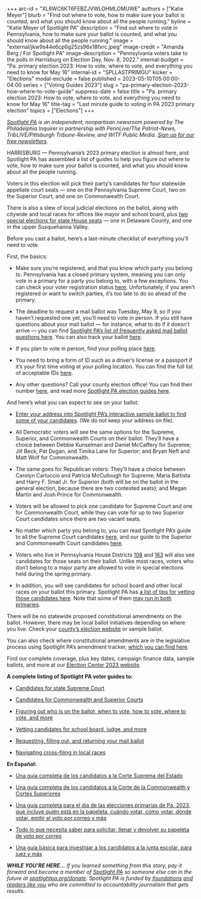 +++
arc-id = "XL6WC6KT6FEBZJVWLOHMLOMUWE"
authors = ["Katie Meyer"]
blurb = "Find out where to vote, how to make sure your ballot is counted, and what you should know about all the people running."
byline = "Katie Meyer of Spotlight PA"
description = "Find out where to vote in Pennsylvania, how to make sure your ballot is counted, and what you should know about all the people running."
image = "external/jkw9s44e6cp6g25zs96x18fxrc.jpeg"
image-credit = "Amanda Berg / For Spotlight PA"
image-description = "Pennsylvania voters take to the polls in Harrisburg on Election Day, Nov. 8, 2022."
internal-budget = "Pa. primary election 2023: How to vote, where to vote, and everything you need to know for May 16"
internal-id = "SPLLASTPRIMGU"
kicker = "Elections"
modal-exclude = false
published = 2023-05-10T05:00:00-04:00
series = ["Voting Guides 2023"]
slug = "pa-primary-election-2023-how-where-to-vote-guide"
suppress-date = false
title = "Pa. primary election 2023: How to vote, where to vote, and everything you need to know for May 16"
title-tag = "Last minute guide to voting in PA 2023 primary election"
topics = ["Elections"]
+++

<a href="https://www.spotlightpa.org/"><i>Spotlight PA</i></a><i> is an independent, nonpartisan newsroom powered by The Philadelphia Inquirer in partnership with PennLive/The Patriot-News, TribLIVE/Pittsburgh Tribune-Review, and WITF Public Media. </i><a href="https://www.spotlightpa.org/newsletters"><i>Sign up for our free newsletters</i></a><i>.</i>

HARRISBURG — Pennsylvania’s 2023 primary election is almost here, and Spotlight PA has assembled a list of guides to help you figure out where to vote, how to make sure your ballot is counted, and what you should know about all the people running.

Voters in this election will pick their party’s candidates for four statewide appellate court seats — one on the Pennsylvania Supreme Court, two on the Superior Court, and one on Commonwealth Court.

<script src="https://www.spotlightpa.org/embed.js" async></script><div data-spl-embed-version="1" data-spl-src="https://www.spotlightpa.org/embeds/newsletter/"></div>


There is also a slew of local judicial elections on the ballot, along with citywide and local races for offices like mayor and school board, plus <a href="https://www.spotlightpa.org/news/2023/04/pa-state-house-majority-definition-rules-twitter-blue/">two special elections for state House seats</a> — one in Delaware County, and one in the upper Susquehanna Valley.

Before you cast a ballot, here’s a last-minute checklist of everything you’ll need to vote.

First, the basics:

- Make sure you’re registered, and that you know which party you belong to. Pennsylvania has a closed primary system, meaning you can only vote in a primary for a party you belong to, with a few exceptions. You can check your voter registration status <a href="https://www.pavoterservices.pa.gov/pages/voterregistrationstatus.aspx">here</a>. Unfortunately, if you aren’t registered or want to switch parties, it’s too late to do so ahead of the primary.

- The deadline to request a mail ballot was Tuesday, May 9, so if you haven’t requested one yet, you’ll need to vote in person. If you still have questions about your mail ballot — for instance, what to do if it doesn’t arrive — you can find <a href="https://www.spotlightpa.org/news/2023/04/pa-primary-election-2023-mail-ballot-deadline-request-guide/">Spotlight PA’s list of frequently asked mail ballot questions here</a>. You can also track your ballot <a href="https://www.pavoterservices.pa.gov/Pages/BallotTracking.aspx">here</a>.

- If you plan to vote in person, find your polling place <a href="https://www.pavoterservices.pa.gov/Pages/PollingPlaceInfo.aspx">here</a>.

- You need to bring a form of ID such as a driver’s license or a passport if it’s your first time voting at your polling location. You can find the full list of acceptable IDs <a href="https://www.vote.pa.gov/Register-to-Vote/Pages/Voter-ID-for-First-Time-Voters.aspx">here</a>.

- Any other questions? Call your county election office! You can find their number <a href="https://www.vote.pa.gov/Resources/Pages/Contact-Your-Election-Officials.aspx">here</a>, and read more <a href="https://www.spotlightpa.org/elections/">Spotlight PA election guides here</a>.

And here’s what you can expect to see on your ballot:

- <a href="https://www.spotlightpa.org/elections/">Enter your address into Spotlight PA’s interactive sample ballot to find some of your candidates</a>. (We do not keep your address on file).

- All Democratic voters will see the same options for the Supreme, Superior, and Commonwealth Courts on their ballot: They’ll have a choice between Debbie Kunselman and Daniel McCaffery for Supreme; Jill Beck, Pat Dugan, and Timika Lane for Superior; and Bryan Neft and Matt Wolf for Commonwealth.

- The same goes for Republican voters: They’ll have a choice between Carolyn Carluccio and Patricia McCullough for Supreme; Maria Battista and Harry F. Smail Jr. for Superior (both will be on the ballot in the general election, because there are two contested seats); and Megan Martin and Josh Prince for Commonwealth.

- Voters will be allowed to pick one candidate for Supreme Court and one for Commonwealth Court, while they can vote for up to two Superior Court candidates since there are two vacant seats.

- No matter which party you belong to, you can read Spotlight PA’s guide to all the Supreme Court candidates <a href="https://www.spotlightpa.org/news/2023/03/pa-election-primary-2023-supreme-court-candidates/">here</a>, and our guide to the Superior and Commonwealth Court candidates <a href="https://www.spotlightpa.org/news/2023/03/pa-election-primary-2023-commonwealth-superior-court-candidates/">here</a>.

- Voters who live in Pennsylvania House Districts <a href="https://ballotpedia.org/Pennsylvania_House_of_Representatives_District_108">108</a> and <a href="https://ballotpedia.org/Pennsylvania_House_of_Representatives_District_163">163</a> will also see candidates for those seats on their ballot. Unlike most races, voters who don’t belong to a major party are allowed to vote in special elections held during the spring primary.

- In addition, you will see candidates for school board and other local races on your ballot this primary. Spotlight PA has <a href="https://www.spotlightpa.org/news/2023/04/pa-primary-election-2023-candidates-running-mayor-council-judge-vetting-guide/">a list of tips for vetting those candidates here</a>. Note that some of them <a href="https://www.spotlightpa.org/news/2023/05/cross-file-school-board-republican-democrat-pennsylvania/">may run in both primaries</a>.

<script src="https://www.spotlightpa.org/embed.js" async></script><div data-spl-embed-version="1" data-spl-src="https://www.spotlightpa.org/embeds/donate/"></div>


There will be no statewide proposed constitutional amendments on the ballot. However, there may be local ballot initiatives depending on where you live. Check your <a href="https://www.vote.pa.gov/Resources/Pages/Contact-Your-Election-Officials.aspx">county’s election website</a> or sample ballot.

You can also check where constitutional amendments are in the legislative process using Spotlight PA’s amendment tracker, <a href="https://www.spotlightpa.org/news/2022/01/pennsylvania-constitution-amendments-tracker-complete-guide/">which you can find here</a>.

Find our complete coverage, plus key dates, campaign finance data, sample ballots, and more at our <a href="https://www.spotlightpa.org/elections/">Election Center 2023 website</a>.

<b>A complete listing of Spotlight PA voter guides to:</b>

- <a href="https://www.spotlightpa.org/news/2023/03/pa-election-primary-2023-supreme-court-candidates/">Candidates for state Supreme Court</a>

- <a href="https://www.spotlightpa.org/news/2023/03/pa-election-primary-2023-commonwealth-superior-court-candidates/">Candidates for Commonwealth and Superior Courts</a>

- <a href="https://www.spotlightpa.org/news/2023/04/pa-primary-election-2023-complete-guide-polling-place-mail-ballot/">Figuring out who is on the ballot, when to vote, how to vote, where to vote, and more</a>

- <a href="https://www.spotlightpa.org/news/2023/04/pa-primary-election-2023-candidates-running-mayor-council-judge-vetting-guide/">Vetting candidates for school board, judge, and more</a>

- <a href="https://www.spotlightpa.org/news/2023/04/pa-primary-election-2023-mail-ballot-deadline-request-guide/">Requesting, filling out, and returning your mail ballot</a>

- <a href="https://www.spotlightpa.org/news/2023/05/cross-file-school-board-republican-democrat-pennsylvania/">Navigating cross-filing in local races</a>

<b>En Español:</b>

- <a href="https://www.spotlightpa.org/news/2023/03/pa-primarias-elecci%C3%B3n-2023-corte-suprema/">Una guía completa de los candidatos a la Corte Suprema del Estado</a>

- <a href="https://www.spotlightpa.org/news/2023/04/pa-eleccion-primaria-2023-commonwealth-superior-corte-candidatos/">Una guía completa de los candidatos a la Corte de la Commonwealth y Cortes Superiores</a>

- <a href="https://www.spotlightpa.org/news/2023/04/pa-primarias-elecciones-2023-fecha-voto-independientes-resultados-urnas/">Una guía completa para el día de las elecciones primarias de Pa. 2023, que incluye quién está en la papeleta, cuándo votar, cómo votar, dónde votar, emitir el voto por correo y más</a>

- <a href="https://www.spotlightpa.org/news/2023/04/pa-eleccion-primaria-2023-guia-solicitar-papeleta-voto-correo-plazo/">Todo lo que necesita saber para solicitar, llenar y devolver su papeleta de voto por correo</a>

- <a href="https://www.spotlightpa.org/news/2023/04/pa-elecci%C3%B3n-primaria-2023-candidatos-contienda-alcalde-concejal-juez-investigacion-guia/">Una guía básica para investigar a los candidatos a la junta escolar, para juez y más</a>

<i><b>WHILE YOU’RE HERE...</b></i><i> If you learned something from this story, pay it forward and become a member of </i><a href="https://www.spotlightpa.org/"><i>Spotlight PA</i></a><i> so someone else can in the future at </i><a href="http://spotlightpa.org/donate"><i>spotlightpa.org/donate</i></a><i>. Spotlight PA is funded by</i><a href="https://www.spotlightpa.org/support"><i> foundations</i></a><i> </i><a href="https://www.spotlightpa.org/support"><i>and readers like you</i></a><i> who are committed to accountability journalism that gets results.</i>
